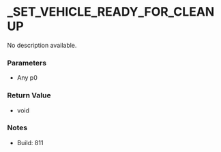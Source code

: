 # _SET_VEHICLE_READY_FOR_CLEANUP

No description available.

### Parameters
* Any p0

### Return Value
* void

### Notes
* Build: 811

